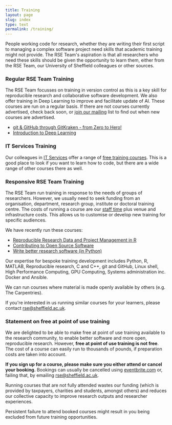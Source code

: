 ```yaml
---
title: Training
layout: page
slug: index
type: text
permalink: /training/
---
```


People working code for research, whether they are writing their first script to managing a complex software project need skills that academic training might not provide. The RSE Team's aspiration is that all researchers who need these skills should be given the opportunity to learn them, either from the RSE Team, our University of Sheffield colleagues or other sources.

### Regular RSE Team Training

The RSE Team focusses on training in version control as this is a key skill for reproducible research and collaborative software development. We also offer training in Deep Learning to improve and facilitate update of AI. These courses are run on a regular basis. If there are not courses currently advertised, check back soon, or [join our mailing](https://groups.google.com/a/sheffield.ac.uk/g/rse-group) list to find out when new courses are advertised.

- [git & GitHub through GitKraken - from Zero to Hero!](courses/git_Hero.md)
- [Introduction to Deep Learning](courses/Intro_DL.md)

### IT Services Training

Our colleagues in [IT Services][its] offer a range of [free training courses][its-courses]. This is a good place to look if you want to learn how to code, but there are a wide range of other courses there as well.

### Responsive RSE Team Training

The RSE Team run training in response to the needs of groups of researchers. However, we usually need to seek funding from an organisation, department, research group, institute or doctoral training centre. The costs of running a course are our [staff time][service] plus venue and infrastructure costs. This allows us to customise or develop new training for specific audiences.  

We have recently run these courses:

- [Reproducible Research Data and Project Management in R](courses/ACCE.md)
- [Contributing to Open Source Software](courses/Open_Source.md)
- [Write better research software (in Python)](courses/good_soft.md)

Our expertise for bespoke training development includes Python, R, MATLAB, Reproducible research, C and C++, git and GitHub, Linux shell, High Performance Computing, GPU Computing, Systems administration inc. Docker and Ansible.

We can run courses where material is made openly available by others (e.g. The Carpentries).

If you're interested in us running similar courses for your learners, please contact <rse@sheffield.ac.uk>.

### Statement on free at point of use training

We are delighted to be able to make free at point of use training available to the research community, to enable better software and more open, reproducible research. However, **free at point of use training is not free**. The cost of a course can easily run to thousands of pounds, if preparation costs are taken into account.

**If you sign up for a course, please make sure you either attend or cancel your booking.** Bookings can usually be cancelled using [eventbrite.com](https://www.eventbrite.com) or, failing that, by emailing [rse@sheffield.ac.uk](mailto:rse@sheffield.ac.uk).

Running courses that are not fully attended wastes our funding (which is provided by taxpayers, charities and students, amongst others) and reduces our collective capacity to improve research outputs and researcher experiences.

Persistent failure to attend booked courses might result in you being excluded from future training opportunities.

[carpentries]: https://carpentries.org/
[data-carp]: https://datacarpentry.org/
[hpc-carp-shell]: https://rse.shef.ac.uk/hpc-shell-tuos-training-cluster/
[its-courses]: https://www.sheffield.ac.uk/it-services/research/one-day-sessions
[its]: https://www.sheffield.ac.uk/it-services/research
[repro-res-r]: https://annakrystalli.me/rrresearchACCE20/
[soft-carp]: https://software-carpentry.org/
[events]: ../events.md
[service]: ../service/index.md